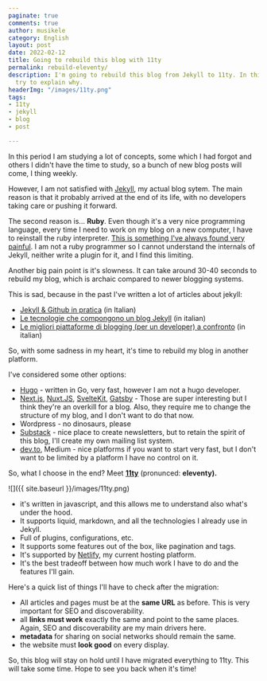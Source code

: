 ```yaml
---
paginate: true
comments: true
author: musikele
category: English
layout: post
date: 2022-02-12
title: Going to rebuild this blog with 11ty
permalink: rebuild-eleventy/
description: I'm going to rebuild this blog from Jekyll to 11ty. In this article I'll
  try to explain why.
headerImg: "/images/11ty.png"
tags:
- 11ty
- jekyll
- blog
- post

---
```

In this period I am studying a lot of concepts, some which I had forgot and others I didn't have the time to study, so a bunch of new blog posts will come, I thing weekly.

However, I am not satisfied with  [Jekyll](https://jekyllrb.com/), my actual blog sytem. The main reason is that it probably arrived at the end of its life, with no developers taking care or pushing it forward. 

The second reason is... **Ruby**. Even though it's a very nice programming language, every time I need to work on my blog on a new computer, I have to reinstall the ruby interpreter. [This is something I've always found very painful](https://michelenasti.com/2015/03/installing-ruby-on-rails-on-mac-10-10-is-a-pain/ "Installing Ruby On Rails on Mac 10.10 is a pain"). I am not a ruby programmer so I cannot understand the internals of Jekyll, neither write a plugin for it, and I find this limiting. 

Another big pain point is it's slowness. It can take around 30-40 seconds to rebuild my blog, which is archaic compared to newer blogging systems. 

This is sad, because in the past I've written a lot of articles about jekyll:

* [Jekyll & Github in pratica](https://michelenasti.com/2016/12/22/jekyll-e-github-in-pratica.html) (in Italian)
* [Le tecnologie che compongono un blog Jekyll](https://michelenasti.com/2016/12/18/le-tecnologie-che-compongono-un-blog-jekyll.html) (in italian)
* [Le migliori piattaforme di blogging (per un developer) a confronto](https://michelenasti.com/2016/12/15/le-piattaforme-di-blogging-a-confronto.html) (in italian)

So, with some sadness in my heart, it's time to rebuild my blog in another platform.

I've considered some other options:

* [Hugo](https://gohugo.io/) - written in Go, very fast, however I am not a hugo developer.
* [Next.js](https://nextjs.org/), [Nuxt.JS](https://nuxtjs.org/), [SvelteKit](https://kit.svelte.dev/), [Gatsby](https://www.gatsbyjs.com/) - Those are super interesting but I think they're an overkill for a blog. Also, they require me to change the structure of my blog, and I don't want to do that now.
* Wordpress - no dinosaurs, please
* [Substack](https://substack.com/) - nice place to create newsletters, but to retain the spirit of this blog, I'll create my own mailing list system.
* [dev.to](https://dev.to/), Medium -  nice platforms if you want to start very fast, but I don't want to be limited by a platform I have no control on it.

So, what I choose in the end? Meet [**11ty**](https://www.11ty.dev/) (pronunced: **eleventy).**

![]({{ site.baseurl }}/images/11ty.png)

* it's written in javascript, and this allows me to understand also what's under the hood.
* It supports liquid, markdown, and all the technologies I already use in Jekyll.
* Full of plugins, configurations, etc.
* It supports some features out of the box, like pagination and tags.
* It's supported by [Netlify](https://www.netlify.com/), my current hosting platform.
* It's the best tradeoff between how much work I have to do and the features I'll gain.

Here's a quick list of things I'll have to check after the migration:

* All articles and pages must be at the **same URL** as before. This is very important for SEO and discoverability.
* all **links must work** exactly the same and point to the same places. Again, SEO and discoverability are my main drivers here.
* **metadata** for sharing on social networks should remain the same.
* the website must **look good** on every display.

So, this blog will stay on hold until I have migrated everything to 11ty. This will take some time. Hope to see you back when it's time!